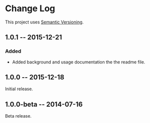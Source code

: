 # Change Log

This project uses [Semantic Versioning](http://semver.org/).

## 1.0.1 -- 2015-12-21

### Added
- Added background and usage documentation the the readme file. 

## 1.0.0 -- 2015-12-18

Initial release.

## 1.0.0-beta -- 2014-07-16

Beta release.
